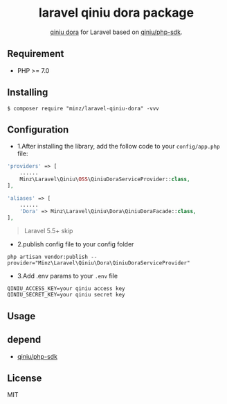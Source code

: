 <h1 align="center">laravel qiniu dora package</h1>

<p align="center">
<a href="https://www.qiniu.com/products/dora">qiniu dora</a> for Laravel based on <a href="https://github.com/qiniu/php-sdk">qiniu/php-sdk</a>.
</p>



## Requirement

-   PHP >= 7.0

## Installing

```shell
$ composer require "minz/laravel-qiniu-dora" -vvv
```

## Configuration

- 1.After installing the library, add the follow code to your `config/app.php` file:

```php
'providers' => [
    ......
    Minz\Laravel\Qiniu\OSS\QiniuDoraServiceProvider::class,
],

'aliases' => [
    ......
    'Dora' => Minz\Laravel\Qiniu\Dora\QiniuDoraFacade::class,
],
```

> Laravel 5.5+ skip

- 2.publish config file to your config folder
```shell
php artisan vendor:publish --provider="Minz\Laravel\Qiniu\Dora\QiniuDoraServiceProvider"
```

- 3.Add .env params to your `.env` file

```shell
QINIU_ACCESS_KEY=your qiniu access key
QINIU_SECRET_KEY=your qiniu secret key
```

## Usage

## depend

-   [qiniu/php-sdk](https://github.com/qiniu/php-sdk">qiniu/php-sdk)
## License

MIT
